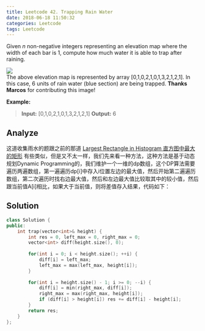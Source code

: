 ```yaml
---
title: Leetcode 42. Trapping Rain Water
date: 2018-06-18 11:50:32
categories: Leetcode
tags: Leetcode
---
```


﻿Given  _n_  non-negative integers representing an elevation map where the width of each bar is 1, compute how much water it is able to trap after raining.

![](http://www.leetcode.com/static/images/problemset/rainwatertrap.png)  
The above elevation map is represented by array [0,1,0,2,1,0,1,3,2,1,2,1]. In this case, 6 units of rain water (blue section) are being trapped.  **Thanks Marcos**  for contributing this image!
<!--more-->
**Example:**

>**Input:** [0,1,0,2,1,0,1,3,2,1,2,1]
**Output:** 6
## Analyze
这道收集雨水的题跟之前的那道 [Largest Rectangle in Histogram 直方图中最大的矩形](http://www.cnblogs.com/grandyang/p/4322653.html) 有些类似，但是又不太一样，我们先来看一种方法，这种方法是基于动态规划Dynamic Programming的，我们维护一个一维的dp数组，这个DP算法需要遍历两遍数组，第一遍遍历dp[i]中存入i位置左边的最大值，然后开始第二遍遍历数组，第二次遍历时找右边最大值，然后和左边最大值比较取其中的较小值，然后跟当前值A[i]相比，如果大于当前值，则将差值存入结果，代码如下：
## Solution
```cpp
class Solution {
public:
    int trap(vector<int>& height) {
        int res = 0, left_max = 0, right_max = 0;
        vector<int> diff(height.size(), 0);
        
        for(int i = 0; i < height.size(); ++i) {
            diff[i] = left_max;
            left_max = max(left_max, height[i]);
        }
        
        for(int i = height.size() - 1; i >= 0; --i) {
            diff[i] = min(right_max, diff[i]);
            right_max = max(right_max, height[i]);
            if (diff[i] > height[i]) res += diff[i] - height[i];
        }
        return res;
    }
};
```
